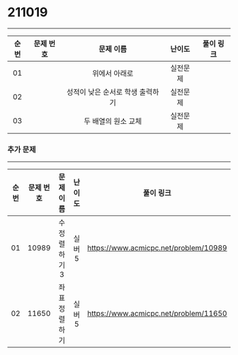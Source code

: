 # 211019

___

 

| 순번 | 문제 번호 |   문제 이름   |  난이도  | 풀이 링크 |
| :--: | :-------: | :-----------: | :------: | :-------: |
|  01  |           | 위에서 아래로 | 실전문제 |           |
|  02  |           |   성적이 낮은 순서로 학생 출력하기   | 실전문제 |           |
| 03 | | 두 배열의 원소 교체 | 실전문제 | |



### 추가 문제

___



| 순번 | 문제 번호 | 문제 이름 | 난이도 | 풀이 링크 |
| :--: | :-------: | :-------:      | :----: | :-------: |
|  01  |   10989   | 수 정렬하기3 |  실버5  | https://www.acmicpc.net/problem/10989   |
|  02  |   11650   | 좌표 정렬하기 |   실버5   | https://www.acmicpc.net/problem/11650 |

